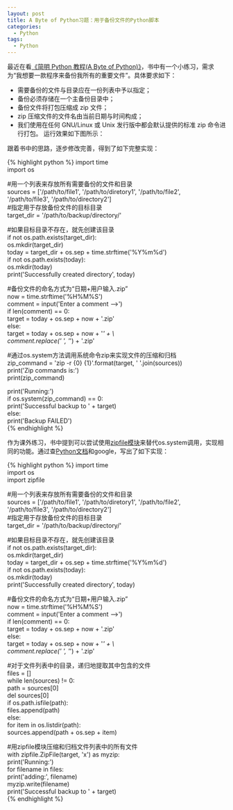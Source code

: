 ```yaml
---
layout: post
title: A Byte of Python习题：用于备份文件的Python脚本
categories:
  - Python
tags:
  - Python
---
```


最近在看[《简明 Python 教程(A Byte of Python)》](https://python.swaroopch.com/)，书中有一个小练习，需求为“我想要一款程序来备份我所有的重要文件”。具体要求如下：
- 需要备份的文件与目录应在一份列表中予以指定；
- 备份必须存储在一个主备份目录中；
- 备份文件将打包压缩成 zip 文件；
- zip 压缩文件的文件名由当前日期与时间构成；
- 我们使用在任何 GNU/Linux 或 Unix 发行版中都会默认提供的标准 zip 命令进行打包。
运行效果如下图所示：


跟着书中的思路，逐步修改完善，得到了如下完整实现：

{% highlight python %}
import time  
import os  
  
#用一个列表来存放所有需要备份的文件和目录  
sources = ['/path/to/file1', '/path/to/diretory1', '/path/to/file2',  
    '/path/to/file3', '/path/to/directory2']  
#指定用于存放备份文件的目标目录  
target_dir = '/path/to/backup/directory/'  
  
  
#如果目标目录不存在，就先创建该目录  
if not os.path.exists(target_dir):  
    os.mkdir(target_dir)  
today = target_dir + os.sep + time.strftime('%Y%m%d')  
if not os.path.exists(today):  
    os.mkdir(today)  
    print('Successfully created directory', today)  
  
#备份文件的命名方式为“日期+用户输入.zip”  
now = time.strftime('%H%M%S')  
comment = input('Enter a comment -->')  
if len(comment) == 0:  
    target = today + os.sep + now + '.zip'  
else:  
    target = today + os.sep + now + '_' + \  
        comment.replace(' ', '_') + '.zip'  
  
#通过os.system方法调用系统命令zip来实现文件的压缩和归档  
zip_command = 'zip -r {0} {1}'.format(target, ' '.join(sources))  
print('Zip commands is:')  
print(zip_command)  
  
print('Running:')  
if os.system(zip_command) == 0:  
    print('Successful backup to ' + target)  
else:  
    print('Backup FAILED')  
{% endhighlight %}

作为课外练习，书中提到可以尝试使用[zipfile模块](https://docs.python.org/3/library/zipfile.html)来替代os.system调用，实现相同的功能。通过查[Python文档](https://docs.python.org/3/library/)和google，写出了如下实现：

{% highlight python %}
import time  
import os  
import zipfile  
  
#用一个列表来存放所有需要备份的文件和目录  
sources = ['/path/to/file1', '/path/to/diretory1', '/path/to/file2',  
    '/path/to/file3', '/path/to/directory2']  
#指定用于存放备份文件的目标目录  
target_dir = '/path/to/backup/directory/'  
  
  
#如果目标目录不存在，就先创建该目录  
if not os.path.exists(target_dir):  
    os.mkdir(target_dir)  
today = target_dir + os.sep + time.strftime('%Y%m%d')  
if not os.path.exists(today):  
    os.mkdir(today)  
    print('Successfully created directory', today)  
  
#备份文件的命名方式为“日期+用户输入.zip”  
now = time.strftime('%H%M%S')  
comment = input('Enter a comment -->')  
if len(comment) == 0:  
    target = today + os.sep + now + '.zip'  
else:  
    target = today + os.sep + now + '_' + \  
        comment.replace(' ', '_') + '.zip'  
  
#对于文件列表中的目录，递归地提取其中包含的文件  
files = []  
while len(sources) != 0:  
    path = sources[0]  
    del sources[0]  
    if os.path.isfile(path):  
        files.append(path)  
    else:  
        for item in os.listdir(path):  
            sources.append(path + os.sep + item)  
  
#用zipfile模块压缩和归档文件列表中的所有文件  
with zipfile.ZipFile(target, 'x') as myzip:  
    print('Running:')  
    for filename in files:  
        print('adding:', filename)  
        myzip.write(filename)  
print('Successful backup to ' + target)  
{% endhighlight %}

